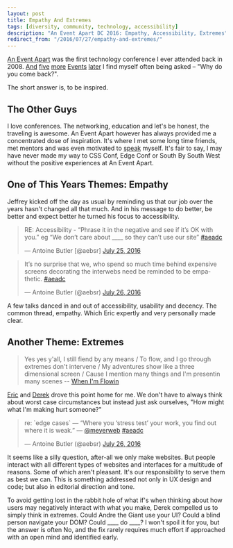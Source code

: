 ```yaml
---
layout: post
title: Empathy And Extremes
tags: [diversity, community, technology, accessibility]
description: "An Event Apart DC 2016: Empathy, Accessibility, Extremes"
redirect_from: "/2016/07/27/empathy-and-extremes/"
---
```


[An Event Apart](http://archive.aneventapart.com/events/2008/chicago/) was the first technology conference I ever attended back in 2008. [And](http://archive.aneventapart.com/2009/chicago/) [five](http://archive.aneventapart.com/2010/dc/) [more](http://archive.aneventapart.com/2011/sanfrancisco/) [Events](http://aneventapart.com/event/washington-dc-2013) [later](http://aneventapart.com/event/washington-dc-2016) I find myself often being asked – "Why do you come back?".

The short answer is, to be inspired.

## The Other Guys

I love conferences. The networking, education and let's be honest, the traveling is awesome. An Event Apart however has always provided me a concentrated dose of inspiration. It's where I met some long time friends, met mentors and was even motivated to [speak](/2014/02/21/to-css-conf-we-go/) myself. It's fair to say, I may have never made my way to CSS Conf, Edge Conf or South By South West without the positive experiences at An Event Apart.

## One of This Years Themes: Empathy

Jeffrey kicked off the day as usual by reminding us that our job over the years hasn't changed all that much. And in his message to do better, be better and expect better he turned his focus to accessibility.

<blockquote class="twitter-tweet" data-lang="en"><p lang="en" dir="ltr">RE: Accessibility - “Phrase it in the negative and see if it’s OK with you.” eg “We don’t care about ____ so they can’t use our site” <a href="https://twitter.com/hashtag/aeadc?src=hash">#aeadc</a></p>&mdash; Antoine Butler [@aebsr] <a href="https://twitter.com/aebsr/status/757570052191350788">July 25, 2016</a></blockquote>

<blockquote class="twitter-tweet" data-lang="en"><p lang="en" dir="ltr">It’s no surprise that we, who spend so much time behind expensive screens decorating the interwebs need be reminded to be empathetic. <a href="https://twitter.com/hashtag/aeadc?src=hash">#aeadc</a></p>&mdash; Antoine Butler (@aebsr) <a href="https://twitter.com/aebsr/status/757939924914040832">July 26, 2016</a></blockquote>

A few talks danced in and out of accessibility, usability and decency. The common thread, empathy. Which Eric expertly and very personally made clear.

## Another Theme: Extremes

> Yes yes y'all, I still fiend by any means /
To flow, and I go through extremes don't intervene /
My adventures show like a three dimensional screen /
Cause I mention many things and I'm presentin many scenes -- [When I'm Flowin](http://genius.com/Rakim-when-im-flowin-lyrics)

[Eric](https://twitter.com/meyerweb) and [Derek](https://twitter.com/feather) drove this point home for me. We don't have to always think about worst case circumstances but instead just ask ourselves, "How might what I'm making hurt someone?"

<blockquote class="twitter-tweet" data-lang="en"><p lang="en" dir="ltr">re: `edge cases` — “Where you ‘stress test’ your work, you find out where it is weak.” — <a href="https://twitter.com/meyerweb">@meyerweb</a> <a href="https://twitter.com/hashtag/aeadc?src=hash">#aeadc</a></p>&mdash; Antoine Butler (@aebsr) <a href="https://twitter.com/aebsr/status/757968971471749120">July 26, 2016</a></blockquote>

It seems like a silly question, after-all we only make websites. But people interact with all different types of websites and interfaces for a multitude of reasons. Some of which aren't pleasant. It's our responsibility to serve them as best we can. This is something addressed not only in UX design and code; but also in editorial direction and tone.

To avoid getting lost in the rabbit hole of what if's when thinking about how users may negatively interact with what you make, Derek compelled us to simply think in extremes. Could Andre the Giant use your UI? Could a blind person navigate your DOM? Could ____ do ____?  I won't spoil it for you, but the answer is often No, and the fix rarely requires much effort if approached with an open mind and identified early.
